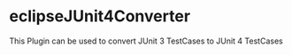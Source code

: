 eclipseJUnit4Converter
======================

This Plugin can be used to convert JUnit 3 TestCases to JUnit 4 TestCases
